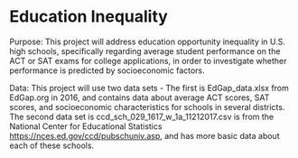 # Education Inequality

Purpose: This project will address education opportunity inequality in U.S. high schools, specifically regarding average student performance on the ACT or SAT exams for college applications, in order to investigate whether performance is predicted by socioeconomic factors.

Data: This project will use two data sets - The first is EdGap_data.xlsx from EdGap.org in 2016, and contains data about average ACT scores, SAT scores, and socioeconomic characteristics for schools in several districts. The second data set is ccd_sch_029_1617_w_1a_11212017.csv is from the National Center for Educational Statistics https://nces.ed.gov/ccd/pubschuniv.asp, and has more basic data about each of these schools. 

